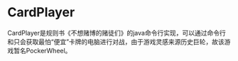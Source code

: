 # CardPlayer
CardPlayer是规则书《不想赌博的赌徒们》的java命令行实现，可以通过命令行和只会获取最怕“便宜”卡牌的电脑进行对战，由于游戏灵感来源历史巨轮，故该游戏暂名PockerWheel。  
